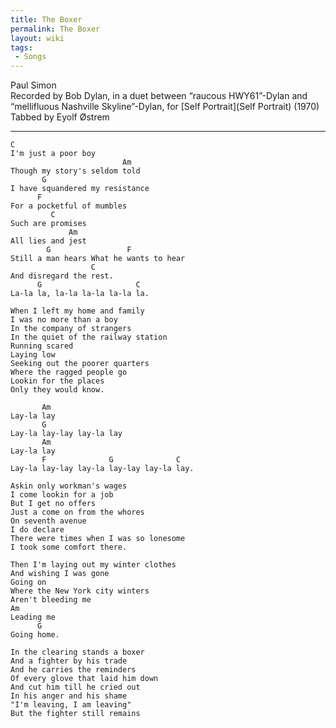 ```yaml
---
title: The Boxer
permalink: The Boxer
layout: wiki
tags:
 - Songs
---
```


Paul Simon  
Recorded by Bob Dylan, in a duet between “raucous HWY61”-Dylan and
“mellifluous Nashville Skyline”-Dylan, for [Self
Portrait](Self Portrait) (1970)  
 Tabbed by Eyolf Østrem

* * * * *

    C
    I'm just a poor boy
                             Am
    Though my story's seldom told
           G
    I have squandered my resistance
          F
    For a pocketful of mumbles
             C
    Such are promises
                 Am
    All lies and jest
            G                 F
    Still a man hears What he wants to hear
                      C
    And disregard the rest.
          G                     C
    La-la la, la-la la-la la-la la.

    When I left my home and family
    I was no more than a boy
    In the company of strangers
    In the quiet of the railway station
    Running scared
    Laying low
    Seeking out the poorer quarters
    Where the ragged people go
    Lookin for the places
    Only they would know.

           Am
    Lay-la lay
           G
    Lay-la lay-lay lay-la lay
           Am
    Lay-la lay
           F              G              C
    Lay-la lay-lay lay-la lay-lay lay-la lay.

    Askin only workman's wages
    I come lookin for a job
    But I get no offers
    Just a come on from the whores
    On seventh avenue
    I do declare
    There were times when I was so lonesome
    I took some comfort there.

    Then I'm laying out my winter clothes
    And wishing I was gone
    Going on
    Where the New York city winters
    Aren't bleeding me
    Am
    Leading me
          G
    Going home.

    In the clearing stands a boxer
    And a fighter by his trade
    And he carries the reminders
    Of every glove that laid him down
    And cut him till he cried out
    In his anger and his shame
    "I'm leaving, I am leaving"
    But the fighter still remains
